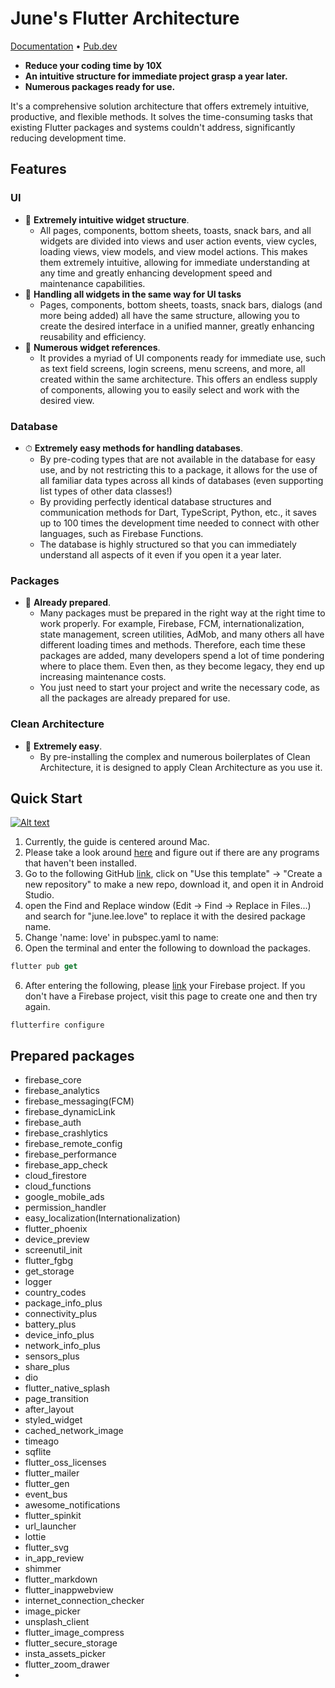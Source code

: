 # June's Flutter Architecture

<p>
  <a href="https://doc.junes-architecture.lol">Documentation</a> •
  <a href="https://pub.dev/packages/junes_flutter_architecture">Pub.dev</a>
</p>


- **Reduce your coding time by 10X**
- **An intuitive structure for immediate project grasp a year later.**
- **Numerous packages ready for use.**

It's a comprehensive solution architecture that offers extremely intuitive, productive, and flexible methods. It solves the time-consuming tasks that existing Flutter packages and systems couldn't address, significantly reducing development time.

## Features

### UI 
- 💙 **Extremely intuitive widget structure**.
  - All pages, components, bottom sheets, toasts, snack bars, and all widgets are divided into views and user action events, view cycles, loading views, view models, and view model actions. This makes them extremely intuitive, allowing for immediate understanding at any time and greatly enhancing development speed and maintenance capabilities.
- 🚀 **Handling all widgets in the same way for UI tasks**
  - Pages, components, bottom sheets, toasts, snack bars, dialogs (and more being added) all have the same structure, allowing you to create the desired interface in a unified manner, greatly enhancing reusability and efficiency.
- 🍭 **Numerous widget references**.
  - It provides a myriad of UI components ready for immediate use, such as text field screens, login screens, menu screens, and more, all created within the same architecture. This offers an endless supply of components, allowing you to easily select and work with the desired view.
 
### Database
- ⏱ **Extremely easy methods for handling databases**.
  - By pre-coding types that are not available in the database for easy use, and by not restricting this to a package, it allows for the use of all familiar data types across all kinds of databases (even supporting list types of other data classes!)
  - By providing perfectly identical database structures and communication methods for Dart, TypeScript, Python, etc., it saves up to 100 times the development time needed to connect with other languages, such as Firebase Functions.
  - The database is highly structured so that you can immediately understand all aspects of it even if you open it a year later.
 
### Packages
- 🦄 **Already prepared**.
  - Many packages must be prepared in the right way at the right time to work properly. For example, Firebase, FCM, internationalization, state management, screen utilities, AdMob, and many others all have different loading times and methods. Therefore, each time these packages are added, many developers spend a lot of time pondering where to place them. Even then, as they become legacy, they end up increasing maintenance costs.
  - You just need to start your project and write the necessary code, as all the packages are already prepared for use.
 
### Clean Architecture
- 🦄 **Extremely easy**.
  - By pre-installing the complex and numerous boilerplates of Clean Architecture, it is designed to apply Clean Architecture as you use it.
 
## Quick Start
[![Alt text](https://github.com/melodysdreamj/Junes-Flutter-Architecture/assets/21379657/0c574d3e-25b6-4bc8-917c-40082e555027)](https://youtu.be/aJ3-n-qua9s?si=Yk3bGrpRc-5PbMyi)
1. Currently, the guide is centered around Mac.
2. Please take a look around [here](https://doc.junes-architecture.lol/introduction/installation-guide-for-required-libraries) and figure out if there are any programs that haven't been installed.
3. Go to the following GitHub [link](https://github.com/melodysdreamj/Junes-Flutter-Architecture.skeleton), click on "Use this template" -> "Create a new repository" to make a new repo, download it, and open it in Android Studio.
4. open the Find and Replace window (Edit -> Find -> Replace in Files...) and search for "june.lee.love" to replace it with the desired package name.
5. Change 'name: love' in pubspec.yaml to name:<project name>
6. Open the terminal and enter the following to download the packages.
```dart
flutter pub get
```
6. After entering the following, please [link](https://doc.junes-architecture.lol/introduction/setting-up-firebase-initially) your Firebase project. If you don't have a Firebase project, visit this page to create one and then try again.
```
flutterfire configure
```

## Prepared packages
- firebase_core
- firebase_analytics
- firebase_messaging(FCM)
- firebase_dynamicLink
- firebase_auth
- firebase_crashlytics
- firebase_remote_config
- firebase_performance
- firebase_app_check
- cloud_firestore
- cloud_functions
- google_mobile_ads
- permission_handler
- easy_localization(Internationalization)
- flutter_phoenix
- device_preview
- screenutil_init
- flutter_fgbg
- get_storage
- logger
- country_codes
- package_info_plus
- connectivity_plus
- battery_plus
- device_info_plus
- network_info_plus
- sensors_plus
- share_plus
- dio
- flutter_native_splash
- page_transition
- after_layout
- styled_widget
- cached_network_image
- timeago
- sqflite
- flutter_oss_licenses
- flutter_mailer
- flutter_gen
- event_bus
- awesome_notifications
- flutter_spinkit
- url_launcher
- lottie
- flutter_svg
- in_app_review
- shimmer
- flutter_markdown
- flutter_inappwebview
- internet_connection_checker
- image_picker
- unsplash_client
- flutter_image_compress
- flutter_secure_storage
- insta_assets_picker
- flutter_zoom_drawer
- 

